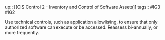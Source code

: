 up:: [[CIS Control 2 - Inventory and Control of Software Assets]]
tags:: #IG3 #IG2

Use technical controls, such as application allowlisting, to ensure that only authorized software can execute or be accessed. Reassess bi-annually, or more frequently.